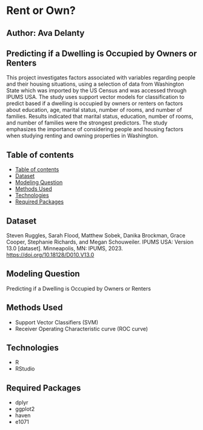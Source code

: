 # Rent or Own?
## Author: Ava Delanty 
## Predicting if a Dwelling is Occupied by Owners or Renters

This project investigates factors associated with variables regarding people and their housing situations, using a selection of data from Washington State which was imported by the US Census and was accessed through IPUMS USA. The study uses support vector models for classification to predict based if a dwelling is occupied by owners or renters on factors about education, age, marital status, number of rooms, and number of families. Results indicated that marital status, education, number of rooms, and number of families were the strongest predictors. The study emphasizes the importance of considering people and housing factors when studying renting and owning properties in Washington.



## Table of contents
- [Table of contents](#table-of-contents)
- [Dataset](#dataset)
- [Modeling Question](#modeling-question)
- [Methods Used](#methods-used)
- [Technologies](#technologies)
- [Required Packages](#required-packages)

## Dataset
Steven Ruggles, Sarah Flood, Matthew Sobek, Danika Brockman, Grace Cooper,  Stephanie Richards, and Megan Schouweiler. IPUMS USA: Version 13.0 [dataset]. Minneapolis, MN: IPUMS, 2023. https://doi.org/10.18128/D010.V13.0


## Modeling Question
Predicting if a Dwelling is Occupied by Owners or Renters



## Methods Used
- Support Vector Classifiers (SVM)
- Receiver Operating Characteristic curve (ROC curve) 

## Technologies
- R
- RStudio

## Required Packages
- dplyr
- ggplot2
- haven
- e1071

